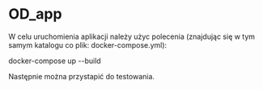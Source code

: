 # OD_app

W celu uruchomienia aplikacji należy użyc polecenia (znajdując się w tym samym katalogu co plik: docker-compose.yml):

docker-compose up --build

Następnie można przystapić do testowania.
